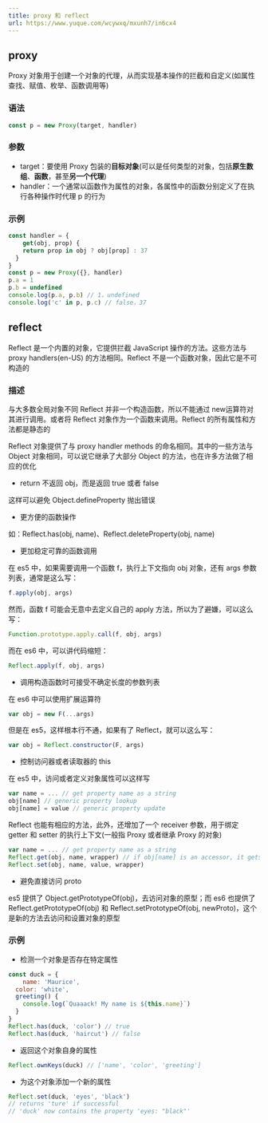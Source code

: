 ```yaml
---
title: proxy 和 reflect
url: https://www.yuque.com/wcywxq/mxunh7/in6cx4
---
```


<a name="FbJdB"></a>

## proxy

Proxy 对象用于创建一个对象的代理，从而实现基本操作的拦截和自定义(如属性查找、赋值、枚举、函数调用等) <a name="MYAFu"></a>

### 语法

```javascript
const p = new Proxy(target, handler)
```

<a name="MVVPv"></a>

### 参数

- target：要使用 Proxy 包装的**目标对象**(可以是任何类型的对象，包括**原生数组**、**函数**，甚至**另一个代理**)
- handler：一个通常以函数作为属性的对象，各属性中的函数分别定义了在执行各种操作时代理 p 的行为 <a name="CDOhV"></a>

### 示例

```javascript
const handler = {
	get(obj, prop) {
  	return prop in obj ? obj[prop] : 37
  }
}
const p = new Proxy({}, handler)
p.a = 1
p.b = undefined
console.log(p.a, p.b) // 1，undefined
console.log('c' in p, p.c) // false，37
```

<a name="moaMA"></a>

## reflect

Reflect 是一个内置的对象，它提供拦截 JavaScript 操作的方法。这些方法与 proxy handlers(en-US) 的方法相同。Reflect 不是一个函数对象，因此它是不可构造的 <a name="xbzLS"></a>

### 描述

与大多数全局对象不同 Reflect 并非一个构造函数，所以不能通过 new运算符对其进行调用。或者将 Reflect 对象作为一个函数来调用。Reflect 的所有属性和方法都是静态的

Reflect 对象提供了与 proxy handler methods 的命名相同。其中的一些方法与 Object 对象相同，可以说它继承了大部分 Object 的方法，也在许多方法做了相应的优化

- return 不返回 obj，而是返回 true 或者 false

这样可以避免 Object.defineProperty 抛出错误

- 更方便的函数操作

如：Reflect.has(obj, name)、Reflect.deleteProperty(obj, name)

- 更加稳定可靠的函数调用

在 es5 中，如果需要调用一个函数 f，执行上下文指向 obj 对象，还有 args 参数列表，通常是这么写：

```javascript
f.apply(obj, args)
```

然而，函数 f 可能会无意中去定义自己的 apply 方法，所以为了避嫌，可以这么写：

```javascript
Function.prototype.apply.call(f, obj, args)
```

而在 es6 中，可以讲代码缩短：

```javascript
Reflect.apply(f, obj, args)
```

- 调用构造函数时可接受不确定长度的参数列表

在 es6 中可以使用扩展运算符

```javascript
var obj = new F(...args)
```

但是在 es5，这样根本行不通，如果有了 Reflect，就可以这么写：

```javascript
var obj = Reflect.constructor(F, args)
```

- 控制访问器或者读取器的 this

在 es5 中，访问或者定义对象属性可以这样写

```javascript
var name = ... // get property name as a string
obj[name] // generic property lookup
obj[name] = value // generic property update
```

Reflect 也能有相应的方法，此外，还增加了一个 receiver 参数，用于绑定 getter 和 setter 的执行上下文(一般指 Proxy 或者继承 Proxy 的对象)

```javascript
var name = ... // get property name as a string
Reflect.get(obj, name, wrapper) // if obj[name] is an accessor, it gets run with `this === wrapper`
Reflect.set(obj, name, value, wrapper)
```

- 避免直接访问 proto

es5 提供了 Object.getPrototypeOf(obj)，去访问对象的原型；而 es6 也提供了 Reflect.getPrototypeOf(obj) 和 Reflect.setPrototypeOf(obj, newProto)，这个是新的方法去访问和设置对象的原型 <a name="FzdAv"></a>

### 示例

- 检测一个对象是否存在特定属性

```javascript
const duck = {
	name: 'Maurice',
  color: 'white',
  greeting() {
  	console.log(`Quaaack! My name is ${this.name}`)
  }
}
Reflect.has(duck, 'color') // true
Reflect.has(duck, 'haircut') // false
```

- 返回这个对象自身的属性

```javascript
Reflect.ownKeys(duck) // ['name', 'color', 'greeting']
```

- 为这个对象添加一个新的属性

```javascript
Reflect.set(duck, 'eyes', 'black')
// returns 'ture' if successful
// 'duck' now contains the property 'eyes: "black"'
```
